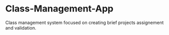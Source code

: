 # Class-Management-App
Class management system focused on creating brief projects assignement and validation.
